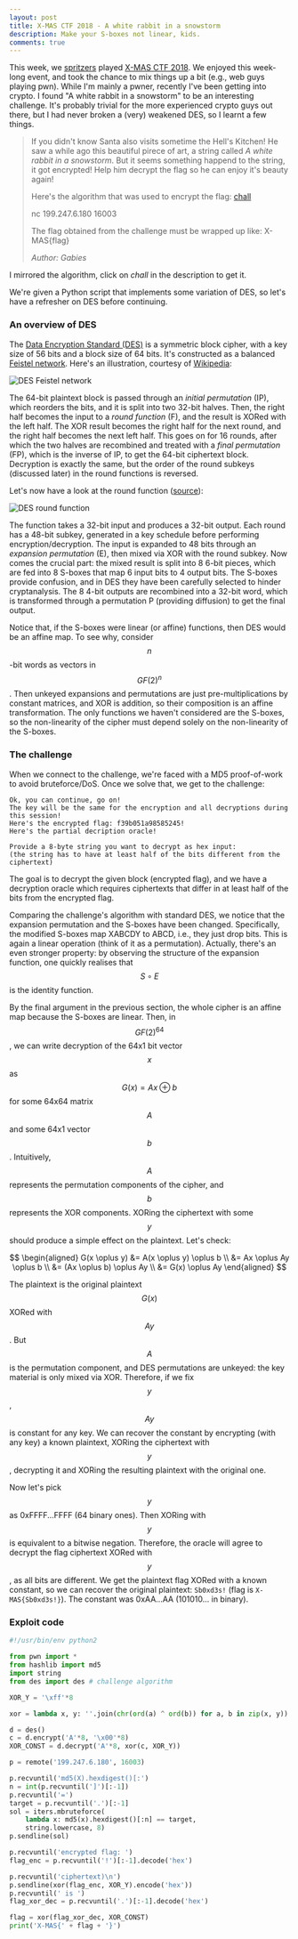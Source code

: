 ```yaml
---
layout: post
title: X-MAS CTF 2018 - A white rabbit in a snowstorm
description: Make your S-boxes not linear, kids.
comments: true
---
```


This week, we [spritzers](http://spritz.math.unipd.it/spritzers.html) played [X-MAS CTF 2018](https://ctftime.org/event/724).
We enjoyed this week-long event, and took the chance to mix things up a bit (e.g., web guys playing pwn).
While I'm mainly a pwner, recently I've been getting into crypto.
I found "A white rabbit in a snowstorm" to be an interesting challenge.
It's probably trivial for the more experienced crypto guys out there, but I had never broken a (very) weakened DES, so I learnt a few things.

> If you didn't know Santa also visits sometime the Hell's Kitchen! He saw a while ago this beautiful pirece of art, a string called _A white rabbit in a snowstorm_. But it seems something happend to the string, it got encrypted! Help him decrypt the flag so he can enjoy it's beauty again!
>
> Here's the algorithm that was used to encrypt the flag: [chall](/assets/ctf/xmas18/des.py)
>
> nc 199.247.6.180 16003
>
> The flag obtained from the challenge must be wrapped up like: X-MAS{flag}
>
> _Author: Gabies_

I mirrored the algorithm, click on _chall_ in the description to get it.

We're given a Python script that implements some variation of DES, so let's have a refresher on DES before continuing.

### An overview of DES

The [Data Encryption Standard (DES)](https://en.wikipedia.org/wiki/Data_Encryption_Standard) is a symmetric block cipher, with a key size of 56 bits and a block size of 64 bits.
It's constructed as a balanced [Feistel network](https://en.wikipedia.org/wiki/Feistel_cipher).
Here's an illustration, courtesy of [Wikipedia](https://en.wikipedia.org/wiki/File:DES-main-network.png):

![DES Feistel network](/assets/img/DES-main-network.png)

The 64-bit plaintext block is passed through an _initial permutation_ (IP), which reorders the bits, and it is split into two 32-bit halves.
Then, the right half becomes the input to a _round function_ (F), and the result is XORed with the left half.
The XOR result becomes the right half for the next round, and the right half becomes the next left half.
This goes on for 16 rounds, after which the two halves are recombined and treated with a _final permutation_ (FP), which is the inverse of IP, to get the 64-bit ciphertext block.
Decryption is exactly the same, but the order of the round subkeys (discussed later) in the round functions is reversed.

Let's now have a look at the round function ([source](https://en.wikipedia.org/wiki/File:DES-f-function.png)):

![DES round function](/assets/img/DES-f-function.png)

The function takes a 32-bit input and produces a 32-bit output.
Each round has a 48-bit subkey, generated in a key schedule before performing encryption/decryption.
The input is expanded to 48 bits through an _expansion permutation_ (E), then mixed via XOR with the round subkey.
Now comes the crucial part: the mixed result is split into 8 6-bit pieces, which are fed into 8 S-boxes that map 6 input bits to 4 output bits.
The S-boxes provide confusion, and in DES they have been carefully selected to hinder cryptanalysis.
The 8 4-bit outputs are recombined into a 32-bit word, which is transformed through a permutation P (providing diffusion) to get the final output.

Notice that, if the S-boxes were linear (or affine) functions, then DES would be an affine map.
To see why, consider $$n$$-bit words as vectors in $$GF(2)^n$$.
Then unkeyed expansions and permutations are just pre-multiplications by constant matrices, and XOR is addition, so their composition is an affine transformation.
The only functions we haven't considered are the S-boxes, so the non-linearity of the cipher must depend solely on the non-linearity of the S-boxes.

### The challenge

When we connect to the challenge, we're faced with a MD5 proof-of-work to avoid bruteforce/DoS.
Once we solve that, we get to the challenge:

```
Ok, you can continue, go on!
The key will be the same for the encryption and all decryptions during this session!
Here's the encrypted flag: f39b051a98585245!
Here's the partial decription oracle!

Provide a 8-byte string you want to decrypt as hex input:
(the string has to have at least half of the bits different from the ciphertext)
```

The goal is to decrypt the given block (encrypted flag), and we have a decryption oracle which requires ciphertexts that differ in at least half of the bits from the encrypted flag.

Comparing the challenge's algorithm with standard DES, we notice that the expansion permutation and the S-boxes have been changed.
Specifically, the modified S-boxes map XABCDY to ABCD, i.e., they just drop bits.
This is again a linear operation (think of it as a permutation).
Actually, there's an even stronger property: by observing the structure of the expansion function, one quickly realises that $$S \circ E$$ is the identity function.

By the final argument in the previous section, the whole cipher is an affine map because the S-boxes are linear.
Then, in $$GF(2)^{64}$$, we can write decryption of the 64x1 bit vector $$x$$ as $$G(x) = Ax \oplus b$$ for some 64x64 matrix $$A$$ and some 64x1 vector $$b$$.
Intuitively, $$A$$ represents the permutation components of the cipher, and $$b$$ represents the XOR components.
XORing the ciphertext with some $$y$$ should produce a simple effect on the plaintext.
Let's check:

$$
\begin{aligned}
G(x \oplus y) &= A(x \oplus y) \oplus b \\
&= Ax \oplus Ay \oplus b \\
&= (Ax \oplus b) \oplus Ay \\
&= G(x) \oplus Ay
\end{aligned}
$$

The plaintext is the original plaintext $$G(x)$$ XORed with $$Ay$$.
But $$A$$ is the permutation component, and DES permutations are unkeyed: the key material is only mixed via XOR.
Therefore, if we fix $$y$$, $$Ay$$ is constant for any key.
We can recover the constant by encrypting (with any key) a known plaintext, XORing the ciphertext with $$y$$, decrypting it and XORing the resulting plaintext with the original one.

Now let's pick $$y$$ as 0xFFFF...FFFF (64 binary ones).
Then XORing with $$y$$ is equivalent to a bitwise negation.
Therefore, the oracle will agree to decrypt the flag ciphertext XORed with $$y$$, as all bits are different.
We get the plaintext flag XORed with a known constant, so we can recover the original plaintext: `Sb0xd3s!` (flag is `X-MAS{Sb0xd3s!}`).
The constant was 0xAA...AA (101010... in binary).

### Exploit code

```python
#!/usr/bin/env python2

from pwn import *
from hashlib import md5
import string
from des import des # challenge algorithm

XOR_Y = '\xff'*8

xor = lambda x, y: ''.join(chr(ord(a) ^ ord(b)) for a, b in zip(x, y))

d = des()
c = d.encrypt('A'*8, '\x00'*8)
XOR_CONST = d.decrypt('A'*8, xor(c, XOR_Y))

p = remote('199.247.6.180', 16003)

p.recvuntil('md5(X).hexdigest()[:')
n = int(p.recvuntil(']')[:-1])
p.recvuntil('=')
target = p.recvuntil('.')[:-1]
sol = iters.mbruteforce(
    lambda x: md5(x).hexdigest()[:n] == target,
    string.lowercase, 8)
p.sendline(sol)

p.recvuntil('encrypted flag: ')
flag_enc = p.recvuntil('!')[:-1].decode('hex')

p.recvuntil('ciphertext)\n')
p.sendline(xor(flag_enc, XOR_Y).encode('hex'))
p.recvuntil(' is ')
flag_xor_dec = p.recvuntil('.')[:-1].decode('hex')

flag = xor(flag_xor_dec, XOR_CONST)
print('X-MAS{' + flag + '}')
```
